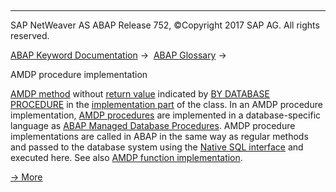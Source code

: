  

* * *

SAP NetWeaver AS ABAP Release 752, ©Copyright 2017 SAP AG. All rights reserved.

[ABAP Keyword Documentation](javascript:call_link\('abenabap.htm'\)) →  [ABAP Glossary](javascript:call_link\('abenabap_glossary.htm'\)) → 

AMDP procedure implementation

[AMDP method](javascript:call_link\('abenamdp_method_glosry.htm'\) "Glossary Entry") without [return value](javascript:call_link\('abenreturn_value_glosry.htm'\) "Glossary Entry") indicated by [BY DATABASE PROCEDURE](javascript:call_link\('abapmethod_by_db_proc.htm'\)) in the [implementation part](javascript:call_link\('abenimplementation_part_glosry.htm'\) "Glossary Entry") of the class. In an AMDP procedure implementation, [AMDP procedures](javascript:call_link\('abenamdp_procedure_glosry.htm'\) "Glossary Entry") are implemented in a database-specific language as [ABAP Managed Database Procedures](javascript:call_link\('abenabap_managed_db_proc_glosry.htm'\) "Glossary Entry"). AMDP procedure implementations are called in ABAP in the same way as regular methods and passed to the database system using the [Native SQL interface](javascript:call_link\('abennative_sql_interface_glosry.htm'\) "Glossary Entry") and executed here. See also [AMDP function implementation](javascript:call_link\('abenamdp_function_method_glosry.htm'\) "Glossary Entry").

[→ More](javascript:call_link\('abenamdp_procedure_methods.htm'\))